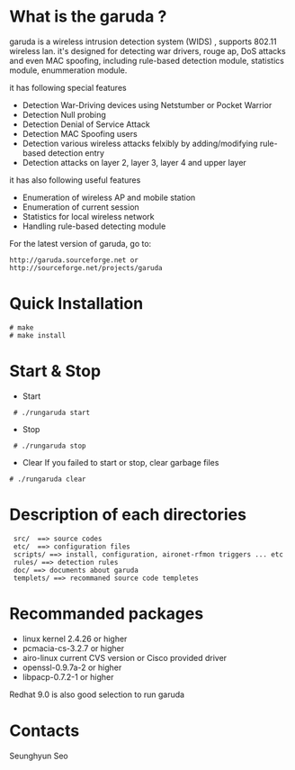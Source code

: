 
What is the garuda ?
======================================================================

 garuda is a wireless intrusion detection system (WIDS) , supports 
 802.11 wireless lan. it's designed for detecting  war drivers, 
 rouge ap, DoS attacks and even MAC spoofing,  including rule-based 
 detection module, statistics module, enummeration module.

 it has following special features 
  * Detection War-Driving devices using Netstumber or Pocket Warrior
  * Detection Null probing
  * Detection Denial of Service Attack
  * Detection MAC Spoofing users
  * Detection various wireless attacks felxibly by adding/modifying rule-based 
    detection entry 
  * Detection attacks on layer 2, layer 3, layer 4 and  upper layer 

 it has also following useful features
  * Enumeration of wireless AP and mobile station
  * Enumeration of current session 
  * Statistics for local wireless network
  * Handling rule-based detecting module

 For the latest version of garuda, go to:

	http://garuda.sourceforge.net or
	http://sourceforge.net/projects/garuda


Quick Installation 
======================================================================
```
# make 
# make install
```


Start & Stop 
======================================================================

* Start 
``` 
 # ./rungaruda start
```
* Stop
``` 
 # ./rungaruda stop
```
* Clear
If you failed to start or stop, clear garbage files 
```
# ./rungaruda clear 
```


Description of each directories 
======================================================================

```
 src/  ==> source codes 
 etc/  ==> configuration files 
 scripts/ ==> install, configuration, aironet-rfmon triggers ... etc
 rules/ ==> detection rules
 doc/ ==> documents about garuda 
 templets/ ==> recommaned source code templetes
```


Recommanded packages 
======================================================================

* linux kernel 2.4.26 or higher
* pcmacia-cs-3.2.7 or higher
* airo-linux current CVS version or Cisco provided driver
* openssl-0.9.7a-2 or higher
* libpacp-0.7.2-1 or higher

Redhat 9.0 is also good selection to run garuda



Contacts 
======================================================================

Seunghyun Seo 




